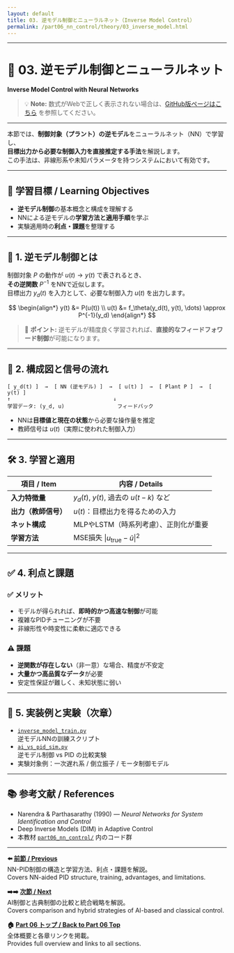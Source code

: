 ```yaml
---
layout: default
title: 03. 逆モデル制御とニューラルネット（Inverse Model Control）
permalink: /part06_nn_control/theory/03_inverse_model.html
---
```


---

# 🔁 03. 逆モデル制御とニューラルネット  
**Inverse Model Control with Neural Networks**

> 💡 **Note:** 数式がWebで正しく表示されない場合は、[GitHub版ページはこちら](https://github.com/Samizo-AITL/EduController/blob/main/part06_nn_control/theory/03_inverse_model.md) を参照してください。

---

本節では、**制御対象（プラント）の逆モデル**をニューラルネット（NN）で学習し、  
**目標出力から必要な制御入力を直接推定する手法**を解説します。  
この手法は、非線形系や未知パラメータを持つシステムにおいて有効です。

---

## 🎯 **学習目標 / Learning Objectives**

- **逆モデル制御**の基本概念と構成を理解する  
- NNによる逆モデルの**学習方法と適用手順**を学ぶ  
- 実験適用時の**利点・課題**を整理する  

---

## 🔄 **1. 逆モデル制御とは**

制御対象 $P$ の動作が $u(t) \rightarrow y(t)$ で表されるとき、  
**その逆関数** $P^{-1}$ をNNで近似します。  
目標出力 $y_d(t)$ を入力として、必要な制御入力 $u(t)$ を出力します。

$$
\begin{align*}
y(t) &= P(u(t)) \\
u(t) &= f_\theta(y_d(t), y(t), \dots) \approx P^{-1}(y_d)
\end{align*}
$$

> 📌 **ポイント:** 逆モデルが精度良く学習されれば、**直接的なフィードフォワード制御**が可能になります。

---

## 🧠 **2. 構成図と信号の流れ**

```plaintext
[ y_d(t) ]  →  [ NN (逆モデル) ]  →  [ u(t) ]  →  [ Plant P ]  →  [ y(t) ]
↑                                 ↓
学習データ: (y_d, u)                 フィードバック
```

- NNは**目標値と現在の状態**から必要な操作量を推定  
- 教師信号は $u(t)$（実際に使われた制御入力）

---

## 🛠️ **3. 学習と適用**

| **項目 / Item**     | **内容 / Details**                                |
|---------------------|---------------------------------------------------|
| **入力特徴量**      | $y_d(t)$, $y(t)$, 過去の $u(t-k)$ など              |
| **出力（教師信号）**| $u(t)$：目標出力を得るための入力                   |
| **ネット構成**      | MLPやLSTM（時系列考慮）、正則化が重要               |
| **学習方法**        | MSE損失 $\|u_{\text{true}} - \hat{u}\|^2$           |

---

## ✅ **4. 利点と課題**

### ✅ メリット
- モデルが得られれば、**即時的かつ高速な制御**が可能  
- 複雑なPIDチューニングが不要  
- 非線形性や時変性に柔軟に適応できる  

### ⚠️ 課題
- **逆関数が存在しない**（非一意）な場合、精度が不安定  
- **大量かつ高品質なデータ**が必要  
- 安定性保証が難しく、未知状態に弱い  

---

## 🧪 **5. 実装例と実験（次章）**

- [`inverse_model_train.py`](../simulation/inverse_model_train.py)  
  逆モデルNNの訓練スクリプト  
- [`ai_vs_pid_sim.py`](../simulation/ai_vs_pid_sim.py)  
  逆モデル制御 vs PID の比較実験  
- 実験対象例：一次遅れ系 / 倒立振子 / モータ制御モデル  

---

## 📚 **参考文献 / References**

- Narendra & Parthasarathy (1990) — *Neural Networks for System Identification and Control*  
- Deep Inverse Models (DIM) in Adaptive Control  
- 本教材 [`part06_nn_control/`](https://samizo-aitl.github.io/EduController/part06_nn_control/) 内のコード群  

---

**⬅️ [前節 / Previous](https://samizo-aitl.github.io/EduController/part06_nn_control/theory/02_nn_pid.html)**  
NN-PID制御の構造と学習方法、利点・課題を解説。  
Covers NN-aided PID structure, training, advantages, and limitations.

**➡️➡️ [次節 / Next](https://samizo-aitl.github.io/EduController/part06_nn_control/theory/04_ai_vs_classical.html)**  
AI制御と古典制御の比較と統合戦略を解説。  
Covers comparison and hybrid strategies of AI-based and classical control.

**🏠 [Part 06 トップ / Back to Part 06 Top](https://samizo-aitl.github.io/EduController/part06_nn_control/)**  
全体概要と各章リンクを掲載。  
Provides full overview and links to all sections.

